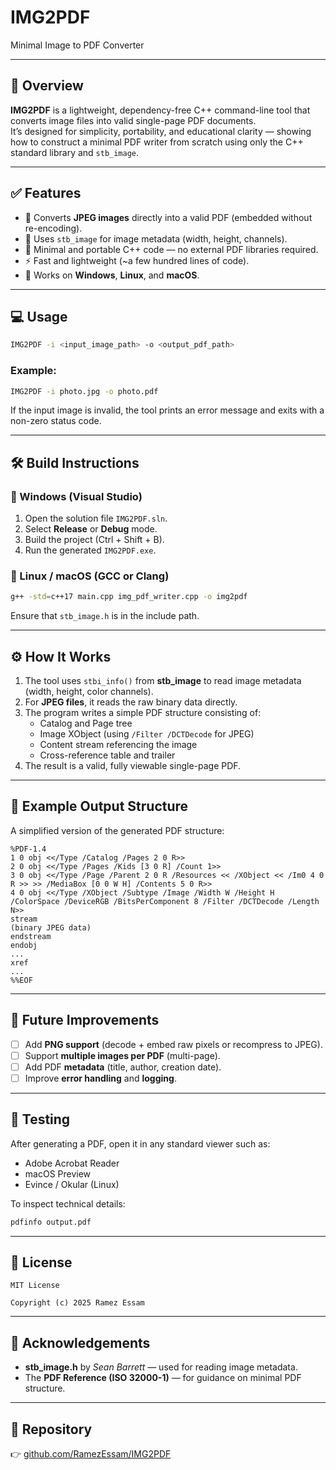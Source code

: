 # IMG2PDF  
Minimal Image to PDF Converter  


---

## 🚀 Overview
**IMG2PDF** is a lightweight, dependency-free C++ command-line tool that converts image files into valid single-page PDF documents.  
It’s designed for simplicity, portability, and educational clarity — showing how to construct a minimal PDF writer from scratch using only the C++ standard library and `stb_image`.

---

## ✅ Features
- 📄 Converts **JPEG images** directly into a valid PDF (embedded without re-encoding).  
- 🧠 Uses `stb_image` for image metadata (width, height, channels).  
- 🧱 Minimal and portable C++ code — no external PDF libraries required.  
- ⚡ Fast and lightweight (~a few hundred lines of code).  
- 🧰 Works on **Windows**, **Linux**, and **macOS**.

---

## 💻 Usage

```bash
IMG2PDF -i <input_image_path> -o <output_pdf_path>
```

### Example:
```bash
IMG2PDF -i photo.jpg -o photo.pdf
```

If the input image is invalid, the tool prints an error message and exits with a non-zero status code.

---

## 🛠️ Build Instructions

### 🔹 Windows (Visual Studio)
1. Open the solution file `IMG2PDF.sln`.
2. Select **Release** or **Debug** mode.
3. Build the project (Ctrl + Shift + B).
4. Run the generated `IMG2PDF.exe`.

### 🔹 Linux / macOS (GCC or Clang)
```bash
g++ -std=c++17 main.cpp img_pdf_writer.cpp -o img2pdf
```
Ensure that `stb_image.h` is in the include path.

---

## ⚙️ How It Works
1. The tool uses `stbi_info()` from **stb_image** to read image metadata (width, height, color channels).  
2. For **JPEG files**, it reads the raw binary data directly.  
3. The program writes a simple PDF structure consisting of:
   - Catalog and Page tree  
   - Image XObject (using `/Filter /DCTDecode` for JPEG)  
   - Content stream referencing the image  
   - Cross-reference table and trailer  
4. The result is a valid, fully viewable single-page PDF.

---

## 🧩 Example Output Structure
A simplified version of the generated PDF structure:

```
%PDF-1.4
1 0 obj <</Type /Catalog /Pages 2 0 R>>
2 0 obj <</Type /Pages /Kids [3 0 R] /Count 1>>
3 0 obj <</Type /Page /Parent 2 0 R /Resources << /XObject << /Im0 4 0 R >> >> /MediaBox [0 0 W H] /Contents 5 0 R>>
4 0 obj <</Type /XObject /Subtype /Image /Width W /Height H /ColorSpace /DeviceRGB /BitsPerComponent 8 /Filter /DCTDecode /Length N>>
stream
(binary JPEG data)
endstream
endobj
...
xref
...
%%EOF
```

---

## 🧠 Future Improvements
- [ ] Add **PNG support** (decode + embed raw pixels or recompress to JPEG).  
- [ ] Support **multiple images per PDF** (multi-page).  
- [ ] Add PDF **metadata** (title, author, creation date).  
- [ ] Improve **error handling** and **logging**.  

---

## 🧪 Testing
After generating a PDF, open it in any standard viewer such as:
- Adobe Acrobat Reader  
- macOS Preview  
- Evince / Okular (Linux)

To inspect technical details:
```bash
pdfinfo output.pdf
```

---

## 📄 License
```
MIT License

Copyright (c) 2025 Ramez Essam
```

---

## 🙏 Acknowledgements
- **stb_image.h** by *Sean Barrett* — used for reading image metadata.  
- The **PDF Reference (ISO 32000-1)** — for guidance on minimal PDF structure.  

---

## 🧰 Repository
👉 [github.com/RamezEssam/IMG2PDF](https://github.com/RamezEssam/IMG2PDF)

